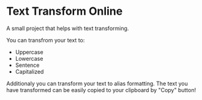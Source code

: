 # Text Transform Online

A small project that helps with text transforming. 

You can transfrom your text to:
- Uppercase
- Lowercase
- Sentence
- Capitalized

Additionaly you can transform your text to alias formatting.
The text you have transformed can be easily copied to your clipboard by "Copy" button!
